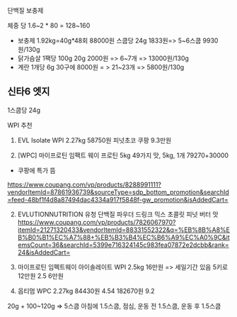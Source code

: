 단백질 보충제

체중 당 1.6~2 * 80 = 128~160

- 보충제 1.92kg=40g*48회 88000원 스쿱당 24g 1833원=> 5~6스쿱 9930원/130g
- 닭가슴살 1팩당 100g 20g 2000원 => 6~7개 => 13000원/130g
- 계란 1개당 6g 30구에 8000원 = > 21~23개 => 5800원/130g

신타6 엣지
- 
 1스쿱당 24g

WPI 추천

1) EVL Isolate WPI 2.27kg 58750원 피넛초코 쿠팡 9.3만원 

2) [WPC] 마이프로틴 임팩트 웨이 프로틴 5kg 49가지 맛, 5kg, 1개 79270+30000

- 쿠팡에 특가 뜸

https://www.coupang.com/vp/products/8288991111?vendorItemId=87861936739&sourceType=sdp_bottom_promotion&searchId=feed-48bf1f4d8a87494dac4334a917f5848f-gw_promotion&isAddedCart=

2) EVLUTIONNUTRITION 유청 단백질 파우더 드링크 믹스 초콜릿 피넛 버터 맛
https://www.coupang.com/vp/products/7826067970?itemId=21271320433&vendorItemId=88331552322&q=%EB%8B%A8%EB%B0%B1%EC%A7%88+%EB%B3%B4%EC%B6%A9%EC%A0%9C&itemsCount=36&searchId=5399e716324145c983fea07872e2dcbb&rank=24&isAddedCart=

2) 마이프로틴 임펙트웨이 아이솔레이트 WPI 2.5kg 16만원 => 세일기간 있음 5키로 12만원 2.5 6만원
3) 옵티멈 WPC 2.27kg 84430원 4.54 182670원 9.2

20g + 100~120g => 5스쿱 아침에 1.5스쿱, 점심, 운동 전 1.5스쿱, 운동 후 1.5스쿱